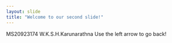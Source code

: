 ```yaml
---
layout: slide
title: "Welcome to our second slide!"
---
```

MS20923174 W.K.S.H.Karunarathna
Use the left arrow to go back!
